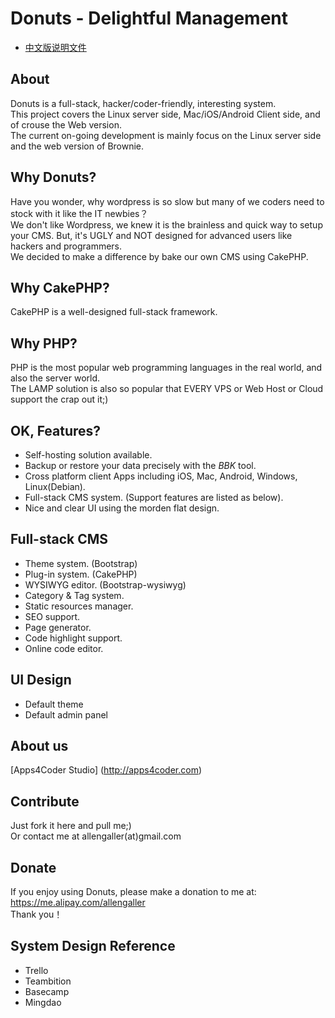 Donuts - Delightful Management
================================

* [中文版说明文件](https://github.com/allengaller/donuts/blob/master/%E5%85%B3%E4%BA%8E.md)   

About
-----
Donuts is a full-stack, hacker/coder-friendly, interesting  system.   
This project covers the Linux server side, Mac/iOS/Android Client side, and of crouse the Web version.   
The current on-going development is mainly focus on the Linux server side and the web version of Brownie.   

Why Donuts?
------------
Have you wonder, why wordpress is so slow but many of we coders need to stock with it like the IT newbies？   
We don't like Wordpress, we knew it is the brainless and quick way to setup your CMS.
But, it's UGLY and NOT designed for advanced users like hackers and programmers.   
We decided to make a difference by bake our own CMS using CakePHP.   

Why CakePHP?
------------
CakePHP is a well-designed full-stack framework.

Why PHP?
--------
PHP is the most popular web programming languages in the real world, and also the server world.   
The LAMP solution is also so popular that EVERY VPS or Web Host or Cloud support the crap out it;)   

OK, Features?
-------------

* Self-hosting solution available.
* Backup or restore your data precisely with the *BBK* tool.
* Cross platform client Apps including iOS, Mac, Android, Windows, Linux(Debian).   
* Full-stack CMS system. (Support features are listed as below).    
* Nice and clear UI using the morden flat design.   

Full-stack CMS
--------------

* Theme system. (Bootstrap)
* Plug-in system. (CakePHP)
* WYSIWYG editor. (Bootstrap-wysiwyg)
* Category & Tag system.
* Static resources manager.
* SEO support.
* Page generator.
* Code highlight support.
* Online code editor.

UI Design
---------

* Default theme   
* Default admin panel   

About us
--------
[Apps4Coder Studio] (http://apps4coder.com)

Contribute
----------
Just fork it here and pull me;)   
Or contact me at allengaller(at)gmail.com   

Donate
------
If you enjoy using Donuts, please make a donation to me at:   
https://me.alipay.com/allengaller   
Thank you！   

System Design Reference
-----------------------

* Trello
* Teambition
* Basecamp
* Mingdao
